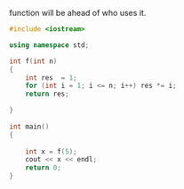 

function will be ahead of who uses it.



```cpp
#include <iostream>

using namespace std;

int f(int n)
{
    int res  = 1;
    for (int i = 1; i <= n; i++) res *= i;
    return res;

}
 
int main()
{
    
    int x = f(5);
    cout << x << endl;
    return 0;
}
```

